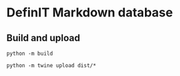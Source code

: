 # DefinIT Markdown database

## Build and upload

```
python -m build

python -m twine upload dist/*
```